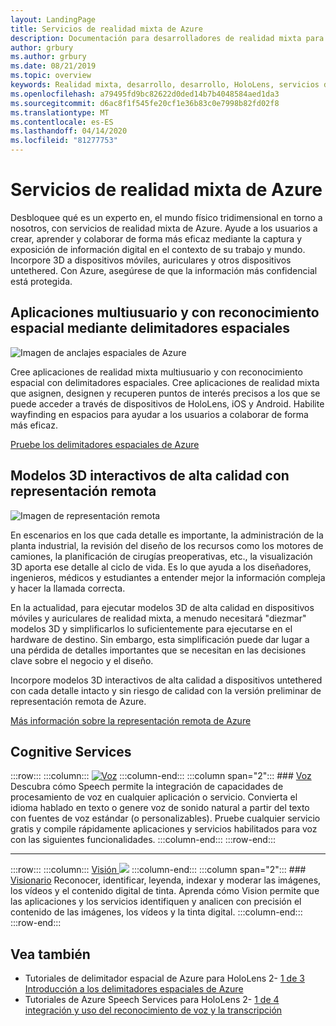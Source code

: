 ```yaml
---
layout: LandingPage
title: Servicios de realidad mixta de Azure
description: Documentación para desarrolladores de realidad mixta para servicios de Azure.
author: grbury
ms.author: grbury
ms.date: 08/21/2019
ms.topic: overview
keywords: Realidad mixta, desarrollo, desarrollo, HoloLens, servicios de Azure, anclajes espaciales, voz, visión, representación remota
ms.openlocfilehash: a79495fd9bc82622d0ded14b7b4048584aed1da3
ms.sourcegitcommit: d6ac8f1f545fe20cf1e36b83c0e7998b82fd02f8
ms.translationtype: MT
ms.contentlocale: es-ES
ms.lasthandoff: 04/14/2020
ms.locfileid: "81277753"
---
```

# <a name="azure-mixed-reality-services"></a>Servicios de realidad mixta de Azure
Desbloquee qué es un experto en, el mundo físico tridimensional en torno a nosotros, con servicios de realidad mixta de Azure. Ayude a los usuarios a crear, aprender y colaborar de forma más eficaz mediante la captura y exposición de información digital en el contexto de su trabajo y mundo. Incorpore 3D a dispositivos móviles, auriculares y otros dispositivos untethered. Con Azure, asegúrese de que la información más confidencial está protegida.

## <a name="multi-user-spatially-aware-applications-using-spatial-anchors"></a>Aplicaciones multiusuario y con reconocimiento espacial mediante delimitadores espaciales

![ Imagen de anclajes espaciales de Azure](images/AzureSpatialAnchors.jpg)

Cree aplicaciones de realidad mixta multiusuario y con reconocimiento espacial con delimitadores espaciales. Cree aplicaciones de realidad mixta que asignen, designen y recuperen puntos de interés precisos a los que se puede acceder a través de dispositivos de HoloLens, iOS y Android. Habilite wayfinding en espacios para ayudar a los usuarios a colaborar de forma más eficaz.

[Pruebe los delimitadores espaciales de Azure](https://docs.microsoft.com/azure/spatial-anchors)


## <a name="interactive-high-quality-3d-models-using-remote-rendering"></a>Modelos 3D interactivos de alta calidad con representación remota

![ Imagen de representación remota](images/RemoteRendering.jpg)

En escenarios en los que cada detalle es importante, la administración de la planta industrial, la revisión del diseño de los recursos como los motores de camiones, la planificación de cirugías preoperativas, etc., la visualización 3D aporta ese detalle al ciclo de vida. Es lo que ayuda a los diseñadores, ingenieros, médicos y estudiantes a entender mejor la información compleja y hacer la llamada correcta.

En la actualidad, para ejecutar modelos 3D de alta calidad en dispositivos móviles y auriculares de realidad mixta, a menudo necesitará "diezmar" modelos 3D y simplificarlos lo suficientemente para ejecutarse en el hardware de destino. Sin embargo, esta simplificación puede dar lugar a una pérdida de detalles importantes que se necesitan en las decisiones clave sobre el negocio y el diseño.

Incorpore modelos 3D interactivos de alta calidad a dispositivos untethered con cada detalle intacto y sin riesgo de calidad con la versión preliminar de representación remota de Azure.

[Más información sobre la representación remota de Azure](https://azure.microsoft.com/services/remote-rendering)


## <a name="cognitive-services"></a>Cognitive Services

:::row:::
    :::column:::
       [![Voz](images/speech.jpg)](https://docs.microsoft.com/azure/cognitive-services/speech-service/)
    :::column-end:::
    :::column span="2":::
        ### <a name="speech"></a>[Voz](https://docs.microsoft.com/azure/cognitive-services/speech-service/)
        Descubra cómo Speech permite la integración de capacidades de procesamiento de voz en cualquier aplicación o servicio. Convierta el idioma hablado en texto o genere voz de sonido natural a partir del texto con fuentes de voz estándar (o personalizables). Pruebe cualquier servicio gratis y compile rápidamente aplicaciones y servicios habilitados para voz con las siguientes funcionalidades.
    :::column-end:::
:::row-end:::

---

:::row:::
    :::column:::
       [Visión ![](images/vision.jpg)](https://docs.microsoft.com/azure/cognitive-services/computer-vision/)
    :::column-end:::
    :::column span="2":::
        ### <a name="vision"></a>[Visionario](https://docs.microsoft.com/azure/cognitive-services/computer-vision/)
        Reconocer, identificar, leyenda, indexar y moderar las imágenes, los vídeos y el contenido digital de tinta. Aprenda cómo Vision permite que las aplicaciones y los servicios identifiquen y analicen con precisión el contenido de las imágenes, los vídeos y la tinta digital.
    :::column-end:::
:::row-end:::


## <a name="see-also"></a>Vea también

* Tutoriales de delimitador espacial de Azure para HoloLens 2- [1 de 3 Introducción a los delimitadores espaciales de Azure](mrlearning-asa-ch1.md)
* Tutoriales de Azure Speech Services para HoloLens 2- [1 de 4 integración y uso del reconocimiento de voz y la transcripción](mrlearning-speechSDK-ch1.md)